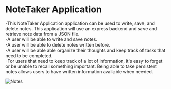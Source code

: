 # NoteTaker Application

-This NoteTaker Application application can be used to write, save, and delete notes. This application will use an express backend and save and retrieve note data from a JSON file.
<br>
-A user will be able to write and save notes.
<br>
-A user will be able to delete notes written before.
<br>
-A user will be able able organize their thoughts and keep track of tasks that need to be completed.
<br>
-For users that need to keep track of a lot of information, it's easy to forget or be unable to recall something important. Being able to take persistent notes allows users to have written information available when needed.
<br>

<img src="\\nyphome.sis.nyp.org\home\brc9087\Documents\My Pictures\Pictures\homepage.jpeg" alt="Notes">
